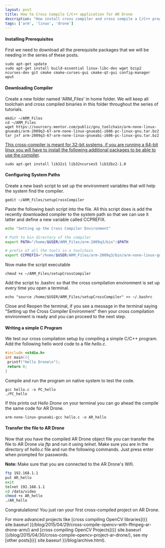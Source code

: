 ```yaml
---
layout: post
title: How to Cross Compile C/C++ application for AR Drone
description: "How install cross compiler and cross compile a C/C++ program for AR Drone"
tags: ['arm', 'linux', 'drone']
---
```


#### Installing Prerequisites
First we need to download all the prerequisite packages that we will be needing in the series of these posts.

```
sudo apt-get update
sudo apt-get install build-essential linux-libc-dev wget bzip2 ncurses-dev git cmake cmake-curses-gui cmake-qt-gui config-manager wput
```

#### Downloading Compiler
Create a new folder named 'ARM_Files' in home folder. We will keep all toolchain and cross compiled binaries in this folder throughout the series of tutorials.

```
mkdir ~/ARM_Files
cd ~/ARM_Files
wget https://sourcery.mentor.com/public/gnu_toolchain/arm-none-linux-gnueabi/arm-2009q3-67-arm-none-linux-gnueabi-i686-pc-linux-gnu.tar.bz2
tar jxf arm-2009q3-67-arm-none-linux-gnueabi-i686-pc-linux-gnu.tar.bz2
```

[This cross-compiler is meant for 32-bit systems, if you are running a 64-bit linux you will have to install the following additional packages to be able to use the compiler](http://askubuntu.com/questions/297151/how-to-run-32-bit-programs-on-a-64-bit-system).

```
sudo apt-get install lib32z1 lib32ncurses5 lib32bz2-1.0
```

#### Configuring System Paths
Create a new bash script to set up the environment variables that will help the system find the compiler.

```
gedit ~/ARM_Files/setupCrossCompiler
```

Paste the following bash script into the file. All this script does is add the recently downloaded compiler to the system path so that we can use it latter and define a new variable called CCPREFIX.

```bash
echo "Setting up the Cross Compiler Environment"

# Path to bin directory of the compiler
export PATH="/home/$USER/ARM_Files/arm-2009q3/bin":$PATH

# prefix of all the tools in a toolchain
export CCPREFIX="/home/$USER/ARM_Files/arm-2009q3/bin/arm-none-linux-gnueabi-"
```

Now make the script executable

```
chmod +x ~/ARM_Files/setupCrossCompiler
```

Add the script to .bashrc so that the cross compilation environment is set up every time you open a terminal.

```
echo "source /home/$USER/ARM_Files/setupCrossCompiler" >> ~/.bashrc
```

Close and Reopen the terminal, if you see a message in the terminal saying "Setting up the Cross Compiler Environment" then your cross compilation environment is ready and you can proceed to the next step.

#### Writing a simple C Program
We test our cross compilation setup by compiling a simple C/C++ program. Add the following hello word code to a file *hello.c*.

```c
#include <stdio.h>
int main(){
 printf("Hello Drone\n");
 return 0;
}
```

Compile and run the program on native system to test the code.

```
gcc hello.c -o PC_hello
./PC_hello
```
If this prints out *Hello Drone* on your terminal you can go ahead the compile the same code for AR Drone.

```
arm-none-linux-gnueabi-gcc hello.c -o AR_hello
```


#### Transfer the file to AR Drone
Now that you have the compiled AR Drone object file you can transfer the file to AR Drone via *ftp* and run it using *telnet*. Make sure you are in the directory of *hello.c* file and run the following commands. Just press enter when prompted for passwords.

<div class="yellow-box">
<strong>Note: </strong> Make sure that you are connected to the AR Drone's Wifi.
</div>

```bash
ftp 192.168.1.1
put AR_hello
exit
telnet 192.168.1.1
cd /data/video
chmod +x AR_hello
./AR_hello
```

Congratulations! You just ran your first cross-compiled project on AR Drone.

For more advanced projects like [cross compiling OpenCV libraries]({{ site.baseurl }}/blog/2015/04/29/cross-compile-opencv-with-ffmpeg-ar-drone-arm/) and [cross compiling OpenCV Projects]({{ site.baseurl }}/blog/2015/04/30/cross-compile-opencv-project-ar-drone/), see my [other posts]({{ site.baseurl }}/blog/archive.html).
